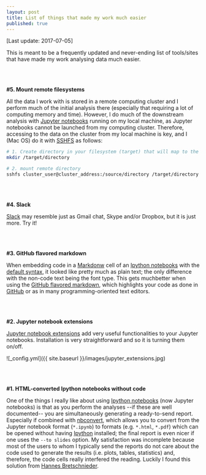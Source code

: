 ```yaml
---
layout: post
title: List of things that made my work much easier
published: true
---
```


[Last update: 2017-07-05]

This is meant to be a frequently updated and never-ending list of tools/sites that have made my work analysing data much easier.

<br><br>

**#5. Mount remote filesystems**

All the data I work with is stored in a remote computing cluster and I perform much of the initial analysis there (especially that requiring a lot of computing memory and time). However, I do much of the downstream analysis with [Jupyter notebooks](http://jupyter.org/) running on my local machine, as Jupyter notebooks cannot be launched from my computing cluster. Therefore, accessing to the data on the cluster from my local machine is key, and I (Mac OS) do it with [SSHFS](https://github.com/osxfuse/osxfuse/wiki/SSHFS) as follows:

```bash
# 1. Create directory in your filesystem (target) that will map to the remote filesystem (source)
mkdir /target/directory

# 2. mount remote directory 
sshfs cluster_user@cluster_address:/source/directory /target/directory
```

<br><br>


**#4. Slack**

[Slack](https://slack.com/) may resemble just as Gmail chat, Skype and/or Dropbox, but it is just more. Try it!

<br><br>


**#3. GitHub flavored markdown**

When embedding code in a [Markdonw](http://daringfireball.net/projects/markdown/) cell of an [Ipython notebooks](https://ipython.org/notebook.html) with the [default syntax](https://en.support.wordpress.com/markdown-quick-reference/), it looked like pretty much as plain text; the only difference with the non-code text being the font type. This gets muchbetter when using the [GitHub flavored markdown](http://jupyter-notebook.readthedocs.io/en/latest/examples/Notebook/Working%20With%20Markdown%20Cells.html), which highlights your code as done in [GitHub](https://github.com/) or as in many programming-oriented text editors.

<br><br>


**#2. Jupyter notebook extensions**

[Jupyter notebook extensions](https://github.com/ipython-contrib/jupyter_contrib_nbextensions) add very useful functionalities to your Jupyter notebooks. Installation is very straightforward and so it is turning them on/off.

![_config.yml]({{ site.baseurl }}/images/jupyter_extensions.jpg)

<br><br>


**#1. HTML-converted Ipython notebooks without code**

One of the things I really like about using [Ipython notebooks](https://ipython.org/notebook.html) (now Jupyter notebooks) is that as you perform the analyses --if these are well documented-- you are simultaneously generating a ready-to-send report. Especially if combined with [nbconvert](https://github.com/jupyter/nbconvert), which allows you to convert from the Jupyter notebook format (`*.ipynb`) to formats (e.g. `*.html`, `*.pdf`) which can be opened without having [Ipython](http://ipython.org/) installed; the final report is even nicer if one uses the `--to slides` option. My satisfaction was incomplete because most of the users to whom I typically send the reports do not care about the code used to generate the results (i.e. plots, tables, statistics) and, therefore, the code cells really interfered the reading. Luckily I found this solution from [Hannes Bretschnieder](http://hannes-brt.github.io/blog/2013/08/11/ipython-slideshows-will-change-the-way-you-work/).
